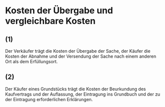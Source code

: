 # Kosten der Übergabe und vergleichbare Kosten



## (1)

 Der Verkäufer trägt die Kosten der Übergabe der Sache, der Käufer die Kosten der Abnahme und der Versendung der Sache nach einem anderen Ort als dem Erfüllungsort.

## (2)

 Der Käufer eines Grundstücks trägt die Kosten der Beurkundung des Kaufvertrags und der Auflassung, der Eintragung ins Grundbuch und der zu der Eintragung erforderlichen Erklärungen. 

